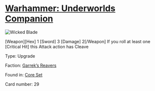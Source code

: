 # [Warhammer: Underworlds Companion](https://guidokessels.github.io/wh-underworlds)

  

![Wicked Blade](https://warhammerunderworlds.com/wp-content/uploads/sites/6/2017/12/029_ENG-Wicked-Blade.png)

[Weapon][Hex] 1 [Sword] 3 [Damage] 2[/Weapon] If you roll at least one [Critical Hit] this Attack action has Cleave

Type: Upgrade

Faction: [Garrek’s Reavers](https://guidokessels.github.io/wh-underworlds/factions/garreks-reavers)

Found in: [Core Set](https://guidokessels.github.io/wh-underworlds/locations/core-set)

Card number: 29
